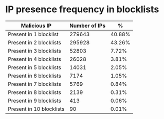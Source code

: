 # IP presence frequency in blocklists
| Malicious IP | Number of IPs | % |
|----|----|----|
| Present in 1 blocklist | 279643 | 40.88% |
| Present in 2 blocklists | 295928 | 43.26% |
| Present in 3 blocklists | 52803 | 7.72% |
| Present in 4 blocklists | 26028 | 3.81% |
| Present in 5 blocklists | 14031 | 2.05% |
| Present in 6 blocklists | 7174 | 1.05% |
| Present in 7 blocklists | 5769 | 0.84% |
| Present in 8 blocklists | 2139 | 0.31% |
| Present in 9 blocklists | 413 | 0.06% |
| Present in 10 blocklists | 90 | 0.01% |
